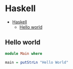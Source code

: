 # Haskell

<!--ts-->
* [Haskell](hasekll.md#haskell)
   * [Hello world](hasekll.md#hello-world)

<!-- Added by: runner, at: Sat Feb  5 08:28:26 UTC 2022 -->

<!--te-->

## Hello world
```haskell
module Main where

main = putStrLn "Hello World"
```
